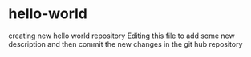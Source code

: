 # hello-world
creating new hello world repository
Editing this file to add some new description and then commit the new changes in the git hub repository

